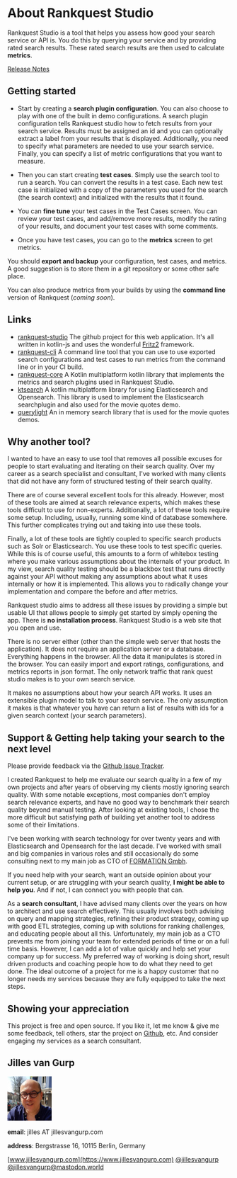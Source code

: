 # About Rankquest Studio

Rankquest Studio is a tool that helps you assess how good your search service or API is. You do this by
querying your service and by providing rated search results. These rated search results are then used to 
calculate **metrics**.

[Release Notes](https://github.com/jillesvangurp/rankquest-studio/releases)

## Getting started

- Start by creating a **search plugin configuration**. You can also choose to play with one of the built in demo configurations. A search plugin configuration tells Rankquest studio how to fetch results from your search service. Results must be assigned an id and you can optionally extract a label from your results that is displayed. Additionally, you need to specify what parameters are needed to use your search service. Finally, you can specify a list of metric configurations that you want to measure. 

- Then you can start creating **test cases**. Simply use the search tool to run a search. You can convert the results in a test case. Each new test case is initialized with a copy of the parameters you used for the search (the search context) and initialized with the results that it found. 

- You can **fine tune** your test cases in the Test Cases screen. You can review your test cases, and add/remove more results, modify the rating of your results, and document your test cases with some comments. 

- Once you have test cases, you can go to the **metrics** screen to get metrics.

You should **export and backup** your configuration, test cases, and metrics. A good suggestion is to store them in a git repository or some other safe place.

You can also produce metrics from your builds by using the **command line** version of Rankquest (*coming soon*).

## Links

- [rankquest-studio](https://github.com/jillesvangurp/rankquest-studio) The github project for this web application. It's all written in kotlin-js and uses the wonderful [Fritz2](https://www.fritz2.dev/) framework.
- [rankquest-cli](https://github.com/jillesvangurp/rankquest-cli) A command line tool that you can use to use exported search configurations and test cases to run metrics from the command line or in your CI build.
- [rankquest-core](https://github.com/jillesvangurp/rankquest-core) A Kotlin multiplatform kotlin library that implements the metrics and search plugins used in Rankquest Studio.
- [ktsearch](https://github.com/jillesvangurp/kt-search) A kotlin multiplatform library for using Elasticsearch and Opensearch. This library is used to implement the Elasticsearch searchplugin and also used for the movie quotes demo.
- [querylight](https://github.com/jillesvangurp/querylight) An in memory search library that is used for the movie quotes demos. 

## Why another tool?

I wanted to have an easy to use tool that removes all possible excuses for people to 
start evaluating and iterating on their search quality. Over my career as a search 
specialist and consultant, I've worked with many clients that did not have any form 
of structured testing of their search quality. 

There are of course several excellent tools 
for this already. However, most of these tools are aimed at search relevance experts, 
which makes these tools difficult to use for non-experts. Additionally, a lot of these
tools require some setup. Including, usually, running some kind of database somewhere. 
This further complicates trying out and taking into use these tools. 

Finally, a lot of these tools are tightly coupled to specific search products such as Solr 
or Elasticsearch. You use these tools to test specific queries. While this is of course useful, 
this amounts to a form of whitebox testing where you make various assumptions about the
internals of your product. In my view, search quality testing should be 
a blackbox test that runs directly against your API without making any assumptions about what 
it uses internally or how it is implemented. This allows you to radically change your implementation and compare 
the before and after metrics. 

Rankquest studio aims to address all these issues by providing a simple but usable UI 
that allows people to simply get started by simply opening the app. There is **no installation
process**. Rankquest Studio is a web site that you open and use.

There is no server either (other than the simple web server that hosts the application). 
It does not require an application server or a database. Everything happens
in the browser. All the data it manipulates is stored in the browser. You can easily import and export
ratings, configurations, and metrics reports in json format. The only network 
traffic that rank quest studio makes is to your own search service.

It makes no assumptions about how your search API works. It uses an extensible plugin model to talk to 
your search service. The only assumption it makes is that whatever you have can return a list of results with ids for a given search context (your search parameters).

## Support & Getting help taking your search to the next level

Please provide feedback via the [Github Issue Tracker](https://github.com/jillesvangurp/rankquest-studio/issues).

I created Rankquest to help me evaluate our search quality in a few of my own projects and after years of observing my clients mostly ignoring search quality. With some notable exceptions, most companies don't employ search relevance experts, and have no good way to benchmark their search quality beyond manual testing. After looking at existing tools, I chose the more difficult but satisfying path of building yet another tool to address some of their limitations.

I've been working with search technology for over twenty years and with Elasticsearch and Opensearch 
for the last decade. I've worked with small and big companies in various roles and still occasionally do 
some consulting next to my main job as CTO of [FORMATION Gmbh](https://tryformation.com).

If you need help with your search, want an outside opinion about your current setup, or are struggling with your search quality, **I might be able to help you**. And if not, I can connect you with people that can.

As a **search consultant**, I have advised many clients over the years on how to architect and use search effectively. This usually involves both advising on query and mapping strategies, refining their product strategy, coming up with good ETL strategies, coming up with solutions for ranking challenges, and educating people about all this. Unfortunately, my main job as a CTO prevents me from joining your team for extended periods of time or on a full time basis. However, I can add a lot of value quickly and help set your company up for success. My preferred way of working is doing short, result driven products and coaching people how to do what they need to get done. The ideal outcome of a project for me is a happy customer that no longer needs my services because they are fully equipped to take the next steps.

## Showing your appreciation

This project is free and open source. If you like it, let me know & give me some feedback, tell others, star the project on [Github](https://github.com/jillesvangurp/rankquest-studio), etc. And consider engaging my services as a search consultant.

## Jilles van Gurp

<img src="jilles.jpg" style="width: 100px;height: 100px">

**email**: jilles AT jillesvangurp.com

**address**: Bergstrasse 16, 10115 Berlin, Germany

[www.jillesvangurp.com](https://www.jillesvangurp.com) [@jillesvangurp](https://twitter.com/jillesvangurp) [@jillesvangurp@mastodon.world](https://mastodon.world/@jillesvangurp) 

